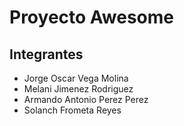 # Proyecto Awesome

## Integrantes
- Jorge Oscar Vega Molina
- Melani Jimenez Rodriguez
- Armando Antonio Perez Perez
- Solanch Frometa Reyes
